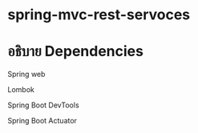 # spring-mvc-rest-servoces
# อธิบาย Dependencies


Spring web

Lombok

Spring Boot DevTools

Spring Boot Actuator